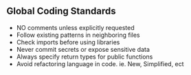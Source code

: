 ## Global Coding Standards
- NO comments unless explicitly requested
- Follow existing patterns in neighboring files
- Check imports before using libraries
- Never commit secrets or expose sensitive data
- Always specify return types for public functions
- Avoid refactoring language in code. ie. New, Simplified, ect
